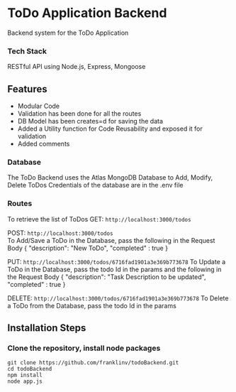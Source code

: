 # ToDo Application Backend
Backend system for the ToDo Application

### Tech Stack 
RESTful API using Node.js, Express, Mongoose
## Features
- Modular Code 
- Validation has been done for all the routes
- DB Model has been creates=d for saving the data
- Added a Utility function for Code Reusability and exposed it for validation
- Added comments

### Database
The ToDo Backend uses the Atlas MongoDB Database to Add, Modify, Delete ToDos
Credentials of the database are in the .env file

### Routes
To retrieve the list of ToDos
GET: `http://localhost:3000/todos`   

POST: `http://localhost:3000/todos`   
To Add/Save a ToDo in the Database, pass the following in the Request Body
{
 "description": "New ToDo",
 "completed" : true 
}

PUT: `http://localhost:3000/todos/6716fad1901a3e369b773678` 
To Update a ToDo in the Database, pass the todo Id in the params
and the following in the Request Body
{
 "description": "Task Description to be updated",
 "completed" : true 
}

DELETE: `http://localhost:3000/todos/6716fad1901a3e369b773678` 
To Delete a ToDo from the Database, pass the todo Id in the params
## Installation Steps
### Clone the repository, install node packages

``` 
git clone https://github.com/franklinv/todoBackend.git
cd todoBackend
npm install
node app.js
```






